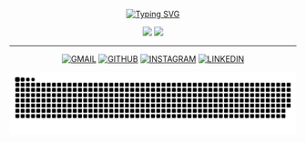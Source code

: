 <p align="center">
<a href="https://git.io/typing-svg"><img src="https://readme-typing-svg.demolab.com?font=Fira+Code&weight=500&size=27&duration=3000&pause=1000&color=8400F7&center=verdadeiro&vCenter=verdadeiro&repeat=&random=falso&width=600&lines=OL%C3%81%2C+SEJA+BEM+VINDO+AO+MEU+PERFIL!;Sou+Kelvin+Oliveira!;Academico+de+Engenharia+de+Software!" alt="Typing SVG" /></a>
</p>


<div align="center">

<img height="180em" src="https://github-readme-stats.vercel.app/api?username=Dev-Kelviin&show_icons=true&theme=radical"/>
<img height="180em" src="https://github-readme-stats.vercel.app/api/top-langs/?username=Dev-Kelviin&theme=radical&hide_border=false&&layout=compact"/>
<hr>
</div>


<div align="center">

[![GMAIL](https://img.shields.io/badge/Gmail-D14836?style=for-the-badge&logo=gmail&logoColor=white)](mailto:kelvin.oliveira.kjo@gmail.com)
[![GITHUB](https://img.shields.io/badge/GitHub-100000?style=for-the-badge&logo=github&logoColor=white)](https://github.com/Dev-Kelviin)
[![INSTAGRAM](https://img.shields.io/badge/Instagram-E4405F?style=for-the-badge&logo=instagram&logoColor=white)](https://www.instagram.com/_k.el.vin/)
[![LINKEDIN](https://img.shields.io/badge/LinkedIn-0077B5?style=for-the-badge&logo=linkedin&logoColor=white)](https://www.linkedin.com/in/kelvin-oliveira-7b1610288/)

</div>

![snake gif](https://github.com/Dev-Kelviin/Dev-Kelviin/blob/output/github-contribution-grid-snake-dark.svg)
